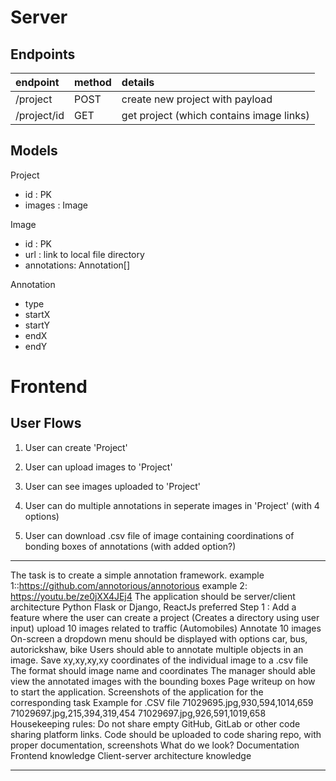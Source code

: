 # Server

## Endpoints

| endpoint    | method | details                                  |
| :---------- | :----- | :--------------------------------------- |
| /project    | POST   | create new project with payload          |
| /project/id | GET    | get project (which contains image links) |

## Models

Project

- id : PK
- images : Image

Image

- id : PK
- url : link to local file directory
- annotations: Annotation[]

Annotation

- type
- startX
- startY
- endX
- endY

# Frontend

## User Flows

1. User can create 'Project'
1. User can upload images to 'Project'
1. User can see images uploaded to 'Project'

1. User can do multiple annotations in seperate images in 'Project' (with 4 options)

1. User can download .csv file of image containing coordinations of bonding boxes of annotations (with added option?)

---

The task is to create a simple annotation framework.
example 1::https://github.com/annotorious/annotorious
example 2: https://youtu.be/ze0jXX4JEj4
The application should be server/client architecture
Python Flask or Django, ReactJs preferred
Step 1 :
Add a feature where the user can create a project (Creates a directory using user input)
upload 10 images related to traffic (Automobiles)
Annotate 10 images
On-screen a dropdown menu should be displayed with options car, bus, autorickshaw, bike
Users should able to annotate multiple objects in an image.
Save xy,xy,xy,xy coordinates of the individual image to a .csv file
The format should image name and coordinates
The manager should able view the annotated images with the bounding boxes
Page writeup on how to start the application.
Screenshots of the application for the corresponding task
Example for .CSV file
71029695.jpg,930,594,1014,659
71029697.jpg,215,394,319,454
71029697.jpg,926,591,1019,658
Housekeeping rules:
Do not share empty GitHub, GitLab or other code sharing platform links.
Code should be uploaded to code sharing repo, with proper documentation, screenshots
What do we look?
Documentation
Frontend knowledge
Client-server architecture knowledge

---
